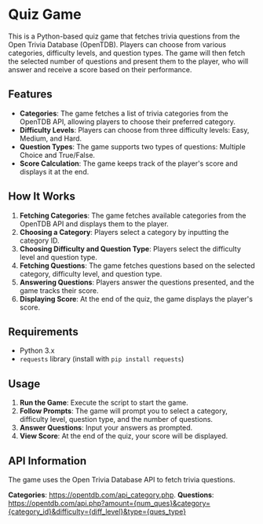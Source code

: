 # Quiz Game

This is a Python-based quiz game that fetches trivia questions from the Open Trivia Database (OpenTDB). Players can choose from various categories, difficulty levels, and question types. The game will then fetch the selected number of questions and present them to the player, who will answer and receive a score based on their performance.

## Features

- **Categories**: The game fetches a list of trivia categories from the OpenTDB API, allowing players to choose their preferred category.
- **Difficulty Levels**: Players can choose from three difficulty levels: Easy, Medium, and Hard.
- **Question Types**: The game supports two types of questions: Multiple Choice and True/False.
- **Score Calculation**: The game keeps track of the player's score and displays it at the end.

## How It Works

1. **Fetching Categories**: The game fetches available categories from the OpenTDB API and displays them to the player.
2. **Choosing a Category**: Players select a category by inputting the category ID.
3. **Choosing Difficulty and Question Type**: Players select the difficulty level and question type.
4. **Fetching Questions**: The game fetches questions based on the selected category, difficulty level, and question type.
5. **Answering Questions**: Players answer the questions presented, and the game tracks their score.
6. **Displaying Score**: At the end of the quiz, the game displays the player's score.

## Requirements

- Python 3.x
- `requests` library (install with `pip install requests`)

## Usage

1. **Run the Game**: Execute the script to start the game.
2. **Follow Prompts**: The game will prompt you to select a category, difficulty level, question type, and the number of questions.
3. **Answer Questions**: Input your answers as prompted.
4. **View Score**: At the end of the quiz, your score will be displayed.

## API Information

The game uses the Open Trivia Database API to fetch trivia questions.

**Categories**: https://opentdb.com/api_category.php.
**Questions**: https://opentdb.com/api.php?amount={num_ques}&category={category_id}&difficulty={diff_level}&type={ques_type}
